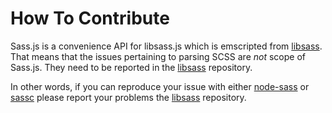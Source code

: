 # How To Contribute

Sass.js is a convenience API for libsass.js which is emscripted from [libsass](https://github.com/hcatlin/libsass/). That means that the issues pertaining to parsing SCSS are *not* scope of Sass.js. They need to be reported in the [libsass](https://github.com/hcatlin/libsass/) repository.

In other words, if you can reproduce your issue with either [node-sass](https://github.com/andrew/node-sass) or [sassc](https://github.com/hcatlin/sassc/) please report your problems the [libsass](https://github.com/hcatlin/libsass/) repository.

